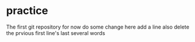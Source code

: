 # practice
The first git repository for
now do some change here 
add a line also delete the prvious first line's last several words
